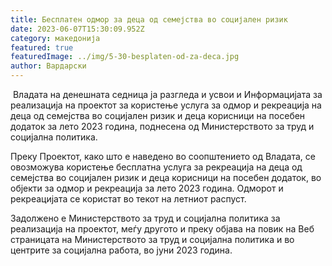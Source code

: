 ```yaml
---
title: Бесплатен одмор за деца од семејства во социјален ризик
date: 2023-06-07T15:30:09.952Z
category: македонија
featured: true
featuredImage: ../img/5-30-besplaten-od-za-deca.jpg
author: Вардарски
---
```

<!--StartFragment-->

 Владата на денешната седница ја разгледа и усвои и Информацијата за реализација на проектот за користење услуга за одмор и рекреација на деца од семејства во социјален ризик и деца корисници на посебен додаток за лето 2023 година, поднесена од Министерството за труд и социјална политика.

Преку Проектот, како што е наведено во соопштението од Владата, се овозможува користење бесплатна услуга за рекреација на деца од семејства во социјален ризик и деца корисници на посебен додаток, во објекти за одмор и рекреација за лето 2023 година. Одморот и рекреацијата се користат во текот на летниот распуст.

Задолжено е Министерството за труд и социјална политика за реализација на проектот, меѓу другото и преку објава на повик на Веб страницата на Министерството за труд и социјална политика и во центрите за социјална работа, во јуни 2023 година.

<!--EndFragment-->